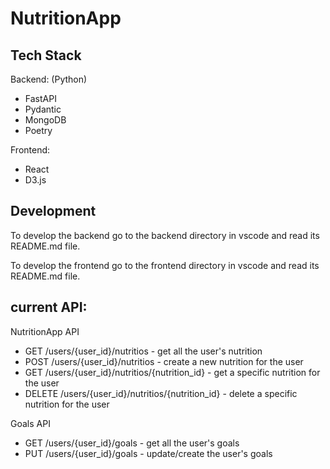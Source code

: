 # NutritionApp

## Tech Stack

Backend: (Python)
- FastAPI
- Pydantic
- MongoDB
- Poetry

Frontend:
- React
- D3.js

## Development

To develop the backend go to the backend directory in vscode and read its README.md file.

To develop the frontend go to the frontend directory in vscode and read its README.md file.

## current API:

NutritionApp API
- GET /users/{user_id}/nutritios - get all the user's nutrition
- POST /users/{user_id}/nutritios - create a new nutrition for the user
- GET /users/{user_id}/nutritios/{nutrition_id} - get a specific nutrition for the user
- DELETE /users/{user_id}/nutritios/{nutrition_id} - delete a specific nutrition for the user

Goals API
- GET /users/{user_id}/goals - get all the user's goals
- PUT /users/{user_id}/goals - update/create the user's goals
